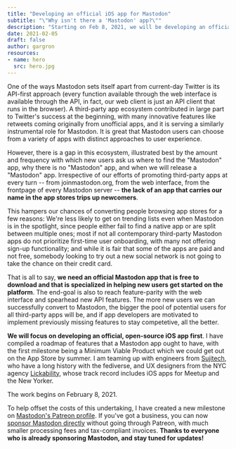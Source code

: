 ```yaml
---
title: "Developing an official iOS app for Mastodon"
subtitle: "\"Why isn't there a 'Mastodon' app?\""
description: "Starting on Feb 8, 2021, we will be developing an official iOS app for Mastodon together with Sujitech and Lickability, which will be free to download and focused on helping new users get started"
date: 2021-02-05
draft: false
author: gargron
resources:
- name: hero
  src: hero.jpg
---
```


One of the ways Mastodon sets itself apart from current-day Twitter is its API-first approach (every function available through the web interface is available through the API, in fact, our web client is just an API client that runs in the browser). A third-party app ecosystem contributed in large part to Twitter's success at the beginning, with many innovative features like retweets coming originally from unofficial apps, and it is serving a similarly instrumental role for Mastodon. It is great that Mastodon users can choose from a variety of apps with distinct approaches to user experience. 

However, there is a gap in this ecosystem, illustrated best by the amount and frequency with which new users ask us where to find the "Mastodon" app, why there is no "Mastodon" app, and when we will release a "Mastodon" app. Irrespective of our efforts of promoting third-party apps at every turn -- from joinmastodon.org, from the web interface, from the frontpage of every Mastodon server -- **the lack of an app that carries our name in the app stores trips up newcomers**. 

This hampers our chances of converting people browsing app stores for a few reasons: We're less likely to get on trending lists even when Mastodon is in the spotlight, since people either fail to find a native app or are split between multiple ones; most if not all contemporary third-party Mastodon apps do not prioritize first-time user onboarding, with many not offering sign-up functionality; and while it is fair that some of the apps are paid and not free, somebody looking to try out a new social network is not going to take the chance on their credit card. 

That is all to say, **we need an official Mastodon app that is free to download and that is specialized in helping new users get started on the platform**. The end-goal is also to reach feature-parity with the web interface and spearhead new API features. The more new users we can successfully convert to Mastodon, the bigger the pool of potential users for all third-party apps will be, and if app developers are motivated to implement previously missing features to stay competetive, all the better. 

**We will focus on developing an official, open-source iOS app first**. I have compiled a roadmap of features that a Mastodon app ought to have, with the first milestone being a Minimum Viable Product which we could get out on the App Store by summer. I am teaming up with engineers from [Sujitech](https://sujitech.com/), who have a long history with the fediverse, and UX designers from the NYC agency [Lickability](https://lickability.com/), whose track record includes iOS apps for Meetup and the New Yorker.

The work begins on February 8, 2021.

To help offset the costs of this undertaking, I have created a new milestone on [Mastodon's Patreon profile](https://patreon.com/mastodon). If you've got a business, you can now [sponsor Mastodon directly](https://sponsor.joinmastodon.org) without going through Patreon, with much smaller processing fees and tax-compliant invoices. **Thanks to everyone who is already sponsoring Mastodon, and stay tuned for updates!**
